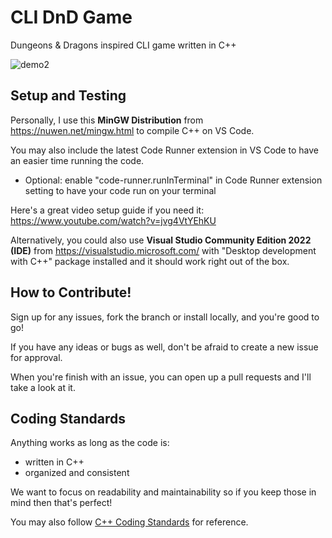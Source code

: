 # CLI DnD Game
Dungeons & Dragons inspired CLI game written in C++

![demo2](https://user-images.githubusercontent.com/55907638/143802700-ed0e7158-6aec-47e8-8242-4fae14118d4b.gif)

## Setup and Testing
Personally, I use this **MinGW Distribution** from https://nuwen.net/mingw.html to compile C++ on VS Code. 

You may also include the latest Code Runner extension in VS Code to have an easier time running the code. 
  - Optional: enable "code-runner.runInTerminal" in Code Runner extension setting to have your code run on your terminal

Here's a great video setup guide if you need it: https://www.youtube.com/watch?v=jvg4VtYEhKU

Alternatively, you could also use **Visual Studio Community Edition 2022 (IDE)** from https://visualstudio.microsoft.com/ with "Desktop development with C++" package installed and it should work right out of the box.

## How to Contribute!
Sign up for any issues, fork the branch or install locally, and you're good to go!

If you have any ideas or bugs as well, don't be afraid to create a new issue for approval.

When you're finish with an issue, you can open up a pull requests and I'll take a look at it.

## Coding Standards
Anything works as long as the code is:
  - written in C++
  - organized and consistent

We want to focus on readability and maintainability so if you keep those in mind then that's perfect!

You may also follow [C++ Coding Standards](https://isocpp.github.io/CppCoreGuidelines/CppCoreGuidelines) for reference.
  
